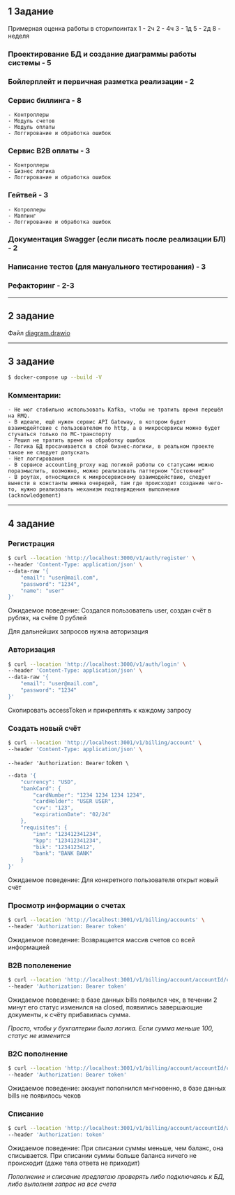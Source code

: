 ## 1 Задание
Примерная оценка работы в сторипоинтах
1 - 2ч 
2 - 4ч
3 - 1д
5 - 2д
8 - неделя

### Проектирование БД и создание диаграммы работы системы - **5**
### Бойлерплейт и первичная разметка реализации - **2**
### Сервис биллинга - **8**
    - Контроллеры
    - Модуль счетов
    - Модуль оплаты
    - Логгирование и обработка ошибок
### Сервис B2B оплаты - **3**
    - Контроллеры
    - Бизнес логика
    - Логгирование и обработка ошибок
### Гейтвей - **3**
    - Котроллеры
    - Маппинг
    - Логгирование и обработка ошибок

### Документация Swagger (если писать после реализации БЛ) - **2**
### Написание тестов (для мануального тестирования) - **3**
### Рефакторинг - **2-3**

---

## 2 задание
Файл [diagram.drawio](./diagram.drawio)

---

## 3 задание

```bash
$ docker-compose up --build -V
```
### Комментарии:
    - Не мог стабильно использовать Kafka, чтобы не тратить время перешёл на RMQ.
    - В идеале, ещё нужен сервис API Gateway, в котором будет взаимодейтсвие с пользователем по http, а в микросервисы можно будет стучаться только по МС-транспорту
    - Решил не тратить время на обработку ошибок
    - Логика БД просачивается в слой бизнес-логики, в реальном проекте такое не следует допускать
    - Нет логгирования
    - В сервисе accounting_proxy над логикой работы со статусами можно поразмыслить, возможно, можно реализовать паттерном "Состояние"
    - В роутах, относящихся к микросервисному взаимодействию, следует вынести в константы имена очередей, там где происходит создание чего-то, нужно реализовать механизм подтверждения выполнения (acknowledgement)

---

## 4 задание

### Регистрация

```bash
$ curl --location 'http://localhost:3000/v1/auth/register' \
--header 'Content-Type: application/json' \
--data-raw '{
    "email": "user@mail.com",
    "password": "1234",
    "name": "user"
}'
```

Ожидаемое поведение: Создался пользователь user, создан счёт в рублях, на счёте 0 рублей

Для дальнейших запросов нужна авторизация

### Авторизация

```bash
$ curl --location 'http://localhost:3000/v1/auth/login' \
--header 'Content-Type: application/json' \
--data-raw '{
    "email": "user@mail.com",
    "password": "1234"
}'
```
Скопировать accessToken и прикреплять к каждому запросу


### Создать новый счёт

```bash
$ curl --location 'http://localhost:3001/v1/billing/account' \
--header 'Content-Type: application/json' \
```
`--header 'Authorization: Bearer` token` \`
```bash
--data '{
    "currency": "USD",
    "bankCard": {
        "cardNumber": "1234 1234 1234 1234",
        "cardHolder": "USER USER",
        "cvv": "123",
        "expirationDate": "02/24"
    },
    "requisites": {
        "inn": "123412341234",
        "kpp": "123412341234",
        "bik": "1234123412",
        "bank": "BANK BANK"
    }
}'
```

Ожидаемое поведение: Для конкретного пользователя открыт новый счёт

### Просмотр информации о счетах

```bash
$ curl --location 'http://localhost:3001/v1/billing/accounts' \
--header 'Authorization: Bearer token'
```
Ожидаемое поведение: Возвращается массив счетов со всей информацией

### B2B пополенение

```bash
$ curl --location 'http://localhost:3001/v1/billing/account/accountId/charge?method=requisites&amount=1000' \
--header 'Authorization: Bearer token'
```

Ожидаемое поведение: в базе данных bills появился чек, в течении 2 минут его статус изменился на closed, появились завершающие документы, к счёту прибавилась сумма.

*Просто, чтобы у бухгалтерии была логика. Если сумма меньше 100, статус не изменится*

### B2C пополнение

```bash
$ curl --location 'http://localhost:3001/v1/billing/account/accountId/charge?method=creditCard&amount=1000' \
--header 'Authorization: Bearer token'
```

Ожидаемое поведение: аккаунт пополнился мнгновенно, в базе данных bills не появилось чеков

### Списание

```bash
$ curl --location 'http://localhost:3001/v1/billing/account/accountId/withdraw?amount=1400' \
--header 'Authorization: token'
```

Ожидаемое поведение: При списании суммы меньше, чем баланс, она списывается. При списании суммы больше баланса ничего не происходит (даже тела ответа не приходит)

*Пополнение и списание предлагаю проверять либо подключаясь к БД, либо выполняя запрос на все счета*